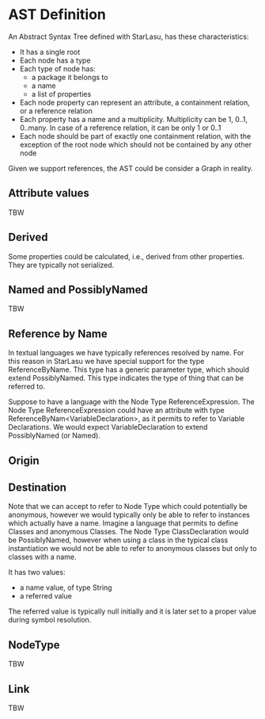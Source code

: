 # AST Definition

An Abstract Syntax Tree defined with StarLasu, has these characteristics:
* It has a single root
* Each node has a type
* Each type of node has:
  - a package it belongs to
  - a name
  - a list of properties
* Each node property can represent an attribute, a containment relation, or a reference relation
* Each property has a name and a multiplicity. Multiplicity can be 1, 0..1, 0..many. In case of a reference relation, it can be only 1 or 0..1
* Each node should be part of exactly one containment relation, with the exception of the root node which should not be contained by any other node

Given we support references, the AST could be consider a Graph in reality.

## Attribute values

TBW

## Derived

Some properties could be calculated, i.e., derived from other properties. They are typically not serialized.

## Named and PossiblyNamed

TBW

## Reference by Name

In textual languages we have typically references resolved by name. For this reason in StarLasu we have special support for the type ReferenceByName.
This type has a generic parameter type, which should extend PossiblyNamed. This type indicates the type of thing that can be referred to.

Suppose to have a language with the Node Type ReferenceExpression. The Node Type ReferenceExpression could have an attribute with type ReferenceByNam&lt;VariableDeclaration&gt;, as it permits to refer to Variable Declarations. We would expect VariableDeclaration to extend PossiblyNamed (or Named). 

## Origin

## Destination

Note that we can accept to refer to Node Type which could potentially be anonymous, however we would typically only be able to refer to instances which actually have a name. Imagine a language that permits to define Classes and anonymous Classes. The Node Type ClassDeclaration would be PossiblyNamed, however when using a class in the typical class instantiation we would not be able to refer to anonymous classes but only to classes with a name.

It has two values:
- a name value, of type String
- a referred value

The referred value is typically null initially and it is later set to a proper value during symbol resolution.

## NodeType

TBW

## Link

TBW

